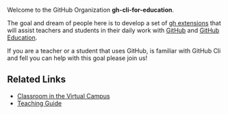 Welcome to the GitHub Organization **gh-cli-for-education**.

The goal and dream of people here is to develop a set of [gh extensions]() that will assist teachers and students in their daily work with [GitHub]() and [GitHub Education]().
 
 If you are a teacher or a student that uses GitHub, is familiar with GitHub Cli and fell you can help with this goal please join us!

 ## Related Links
 
  * [Classroom in the Virtual Campus](https://campusdoctoradoyposgrado2122.ull.es/course/view.php?id=2122110477)
  * [Teaching Guide](https://campusdoctoradoyposgrado2122.ull.es/course/view.php?id=2122110477#section-4)